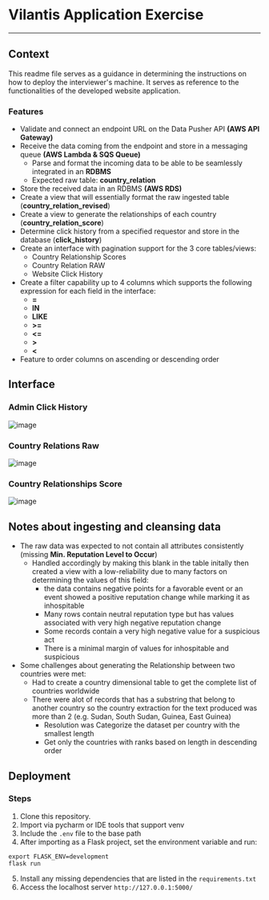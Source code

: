 # Vilantis Application Exercise 
****
## Context
This readme file serves as a guidance in determining the instructions on how to deploy the interviewer's machine. It serves as reference to the functionalities of the developed website application.

### Features
* Validate and connect an endpoint URL on the Data Pusher API __(AWS API Gateway)__
* Receive the data coming from the endpoint and store in a messaging queue __(AWS Lambda & SQS Queue)__
  * Parse and format the incoming data to be able to be seamlessly integrated in an __RDBMS__ 
  * Expected raw table: __country_relation__
* Store the received data in an RDBMS __(AWS RDS)__
* Create a view that will essentially format the raw ingested table (__country_relation_revised__)
* Create a view to generate the relationships of each country (__country_relation_score__)
* Determine click history from a specified requestor and store in the database (__click_history__)
* Create an interface with pagination support for the 3 core tables/views:
  * Country Relationship Scores
  * Country Relation RAW
  * Website Click History
* Create a filter capability up to 4 columns which supports the following expression for each field in the interface:
  * __=__
  * __IN__
  * __LIKE__
  * __>=__
  * __<=__
  * __>__
  * __<__
* Feature to order columns on ascending or descending order

## Interface

### Admin Click History
![image](https://user-images.githubusercontent.com/22069559/183402910-4071b0de-514a-43d6-a431-95dde25e1fa8.png)

### Country Relations Raw
![image](https://user-images.githubusercontent.com/22069559/183403067-2b6ac3ac-9513-4873-a809-4db10540f12d.png)

### Country Relationships Score
![image](https://user-images.githubusercontent.com/22069559/183403237-0db514c8-e009-4f09-a204-554fa46024c1.png)

## Notes about ingesting and cleansing data
* The raw data was expected to not contain all attributes consistently (missing __Min. Reputation Level to Occur__) 
  * Handled accordingly by making this blank in the table initally then created a view with a low-reliability due to many factors on determining the values of this field:
    * the data contains negative points for a favorable event or an event showed a positive reputation change while marking it as inhospitable 
    * Many rows contain neutral reputation type but has values associated with very high negative reputation change
    * Some records contain a very high negative value for a suspicious act
    * There is a minimal margin of values for inhospitable and suspicious
* Some challenges about generating the Relationship between two countries were met:
  * Had to create a country dimensional table to get the complete list of countries worldwide
  * There were alot of records that has a substring that belong to another country so the country extraction for the text produced was more than 2 (e.g. Sudan, South Sudan, Guinea, East Guinea)
    * Resolution was Categorize the dataset per country with the smallest length
    * Get only the countries with ranks based on length in descending order
    
## Deployment

### Steps
1. Clone this repository.
2. Import via pycharm or IDE tools that support venv
3. Include the `.env` file to the base path
4. After importing as a Flask project, set the environment variable and run:
```
export FLASK_ENV=development
flask run
```
5. Install any missing dependencies that are listed in the `requirements.txt`
6. Access the localhost server `http://127.0.0.1:5000/`



